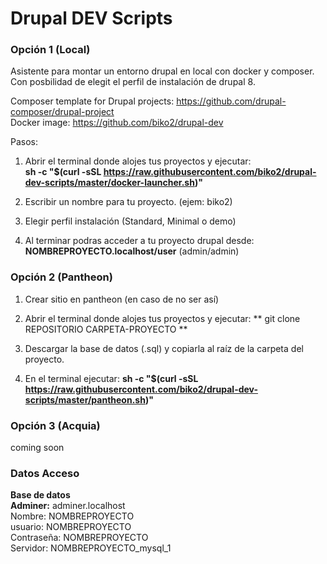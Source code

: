 # Drupal DEV Scripts

### Opción 1 (Local) ###

Asistente para montar un entorno drupal en local con docker y composer.
Con posbilidad de elegit el perfil de instalación de drupal 8.

Composer template for Drupal projects: https://github.com/drupal-composer/drupal-project    
Docker image: https://github.com/biko2/drupal-dev

Pasos:

1. Abrir el terminal donde alojes tus proyectos y ejecutar:  
   **sh -c "$(curl -sSL https://raw.githubusercontent.com/biko2/drupal-dev-scripts/master/docker-launcher.sh)"**
   
2. Escribir un nombre para tu proyecto. (ejem: biko2)

3. Elegir perfil instalación (Standard, Minimal o demo)

4. Al terminar podras acceder a tu proyecto drupal desde:
   **NOMBREPROYECTO.localhost/user** (admin/admin)



### Opción 2 (Pantheon) ###

1. Crear sitio en pantheon (en caso de no ser así)

2. Abrir el terminal donde alojes tus proyectos y ejecutar:
   ** git clone REPOSITORIO CARPETA-PROYECTO **

3. Descargar la base de datos (.sql) y copiarla al raíz de la carpeta del proyecto.

4. En el terminal ejecutar:
   **sh -c "$(curl -sSL https://raw.githubusercontent.com/biko2/drupal-dev-scripts/master/pantheon.sh)"**



### Opción 3 (Acquia) ###
coming soon  


###

### Datos Acceso ###
   
**Base de datos**  
**Adminer:** adminer.localhost  
Nombre: NOMBREPROYECTO  
usuario: NOMBREPROYECTO  
Contraseña: NOMBREPROYECTO  
Servidor: NOMBREPROYECTO_mysql_1   
